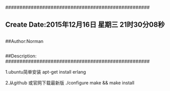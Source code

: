 ###################################################
## Create Date:2015年12月16日 星期三 21时30分08秒
##
##Author:Norman
##
##Description: 
###################################################

1.ubuntu简单安装
 apt-get install erlang

2.从github 或官网下载最新版
./configure
make && make install

